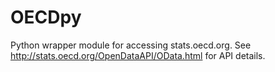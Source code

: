 OECDpy
======

Python wrapper module for accessing stats.oecd.org.  See http://stats.oecd.org/OpenDataAPI/OData.html for API details.
 
